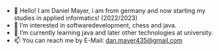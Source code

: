 - 👋 Hello! I am Daniel Mayer, i am from germany and now starting my studies in applied informatics! (2022/2023)
- 👀 I’m interested in softwaredevelopment, chess and java.
- 🌱 I’m currently learning java and later other technologies at university.
- 📫 You can reach me by E-Mail: dan.mayer435@gmail.com

<!---
Daniel-Ma22/Daniel-Ma22 is a ✨ special ✨ repository because its `README.md` (this file) appears on your GitHub profile.
You can click the Preview link to take a look at your changes.
--->

